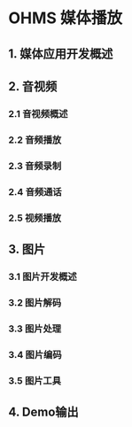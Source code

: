 # OHMS 媒体播放
## 1. 媒体应用开发概述

## 2. 音视频

### 2.1 音视频概述
### 2.2 音频播放
### 2.3 音频录制
### 2.4 音频通话
### 2.5 视频播放

## 3. 图片

### 3.1 图片开发概述
### 3.2 图片解码
### 3.3 图片处理
### 3.4 图片编码
### 3.5 图片工具

## 4. Demo输出
